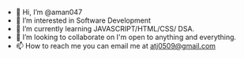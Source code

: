 - 👋 Hi, I’m @aman047
- 👀 I’m interested in Software Development
- 🌱 I’m currently learning JAVASCRIPT/HTML/CSS/ DSA.
- 💞️ I’m looking to collaborate on I'm open to anything and everything.
- 📫 How to reach me you can email me at atj0509@gmail.com

<!---
aman047/aman047 is a ✨ special ✨ repository because its `README.md` (this file) appears on your GitHub profile.
You can click the Preview link to take a look at your changes.
--->
